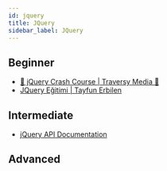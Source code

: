```yaml
---
id: jquery
title: JQuery
sidebar_label: JQuery
---
```


## Beginner

- [🎥 jQuery Crash Course | Traversy Media 🎥](https://youtu.be/3nrLc_JOF7k "jQuery Crash Course | Traversy Media")
- [JQuery Eğitimi | Tayfun Erbilen](https://www.youtube.com/watch?v=Mfqobi6EX8c&list=PLfAfrKyDRWrGqHGm6YKfYe7PjrakMOGJJ)

## Intermediate

- [jQuery API Documentation](https://api.jquery.com/ "jQuery API Documentation")

## Advanced

